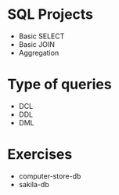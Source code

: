 # SQL Projects
- Basic SELECT
- Basic JOIN
- Aggregation

# Type of queries
- DCL
- DDL
- DML

# Exercises
- computer-store-db
- sakila-db
